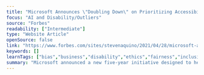 ```yaml
---
title: "Microsoft Announces \"Doubling Down\" on Prioritizing Accessibility and Narrowing the Disability Gap"
focus: "AI and Disability/Outliers"
source: "Forbes"
readability: ["Intermediate"]
type: "Website Article"
openSource: false
link: "https://www.forbes.com/sites/stevenaquino/2021/04/28/microsoft-announces-doubling-down-on-prioritizing-accessibility-and-narrowing-the-disability-gap/"
keywords: []
learnTags: ["bias","business","disability","ethics","fairness","inclusivePractice"]
summary: "Microsoft announced a new five-year initiative designed to help bridge the \"disability divide.\" The program will focus on accessibility technology, talent development and inclusive workspaces. "
---
```

